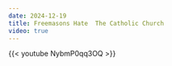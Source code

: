 ```yaml
---
date: 2024-12-19
title: Freemasons Hate  The Catholic Church
video: true
---
```



{{< youtube NybmP0qq3OQ >}}
